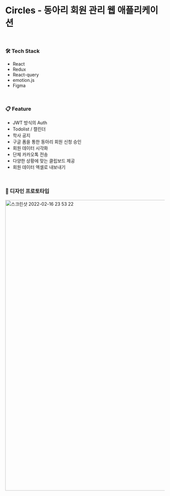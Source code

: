 # Circles - 동아리 회원 관리 웹 애플리케이션

<br/>

### 🛠 Tech Stack
- React
- Redux
- React-query
- emotion.js
- Figma

<br/>

### 📋 Feature
- JWT 방식의 Auth
- Todolist / 캘린더
- 학사 공지
- 구글 폼을 통한 동아리 회원 신청 승인
- 회원 데이터 시각화
- 단체 카카오톡 전송
- 다양한 상황에 맞는 클립보드 제공
- 회원 데이터 엑셀로 내보내기

<br/>

### 🎨 디자인 프로토타입

<img width="915" alt="스크린샷 2022-02-16 23 53 22" src="https://user-images.githubusercontent.com/28756358/154290440-c682676a-f7a9-4f54-bc1d-ba3259a12e84.png">
